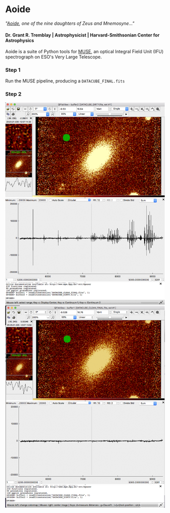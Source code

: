 # Aoide

*"[Aoide](https://en.wikipedia.org/wiki/Aoide),
one of the nine daughters of Zeus and Mnemosyne..."*

#### Dr. Grant R. Tremblay | Astrophysicist | Harvard-Smithsonian Center for Astrophysics


Aoide is a suite of Python tools for [MUSE](https://www.eso.org/sci/facilities/develop/instruments/muse.html),
an optical Integral Field Unit (IFU) spectrograph on ESO's Very Large Telescope.


### Step 1

Run the MUSE pipeline, producing a `DATACUBE_FINAL.fits`


### Step 2


![before_pca](misc/before_pca.png)
![after_pca](misc/after_pca.png)


